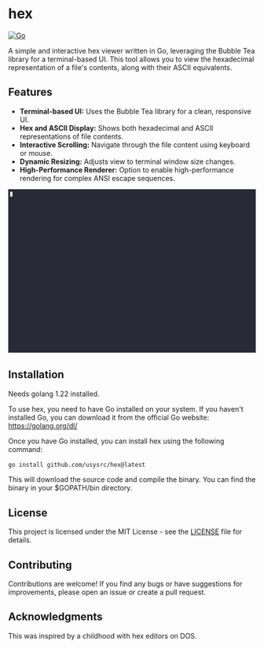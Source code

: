 # hex

[![Go](https://github.com/usysrc/hex/actions/workflows/go.yml/badge.svg)](https://github.com/usysrc/hex/actions/workflows/go.yml)

A simple and interactive hex viewer written in Go, leveraging the Bubble Tea library for a terminal-based UI. This tool allows you to view the hexadecimal representation of a file's contents, along with their ASCII equivalents.

## Features

- **Terminal-based UI:** Uses the Bubble Tea library for a clean, responsive UI.
- **Hex and ASCII Display:** Shows both hexadecimal and ASCII representations of file contents.
- **Interactive Scrolling:** Navigate through the file content using keyboard or mouse.
- **Dynamic Resizing:** Adjusts view to terminal window size changes.
- **High-Performance Renderer:** Option to enable high-performance rendering for complex ANSI escape sequences.

![media/hex.gif](media/hex.gif)

## Installation

Needs golang 1.22 installed.

To use hex, you need to have Go installed on your system. If you haven't installed Go, you can download it from the official Go website: https://golang.org/dl/

Once you have Go installed, you can install hex using the following command:

```bash
go install github.com/usysrc/hex@latest
```

This will download the source code and compile the binary. You can find the binary in your $GOPATH/bin directory.

## License

This project is licensed under the MIT License - see the [LICENSE](LICENSE) file for details.

## Contributing

Contributions are welcome! If you find any bugs or have suggestions for improvements, please open an issue or create a pull request.

## Acknowledgments

This was inspired by a childhood with hex editors on DOS.
